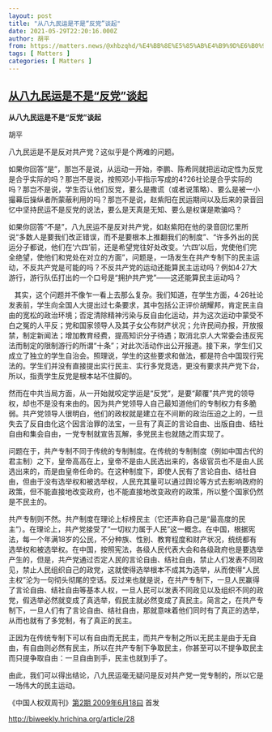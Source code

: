 ```yaml
---
layout: post
title: "从八九民运是不是“反党”谈起"
date: 2021-05-29T22:20:16.000Z
author: 胡平
from: https://matters.news/@xhbzqhd/%E4%BB%8E%E5%85%AB%E4%B9%9D%E6%B0%91%E8%BF%90%E6%98%AF%E4%B8%8D%E6%98%AF-%E5%8F%8D%E5%85%9A-%E8%B0%88%E8%B5%B7-bafyreihaevrhenxfjxj4gcfot3f555vvwxuawabb5twmujh5gek7wziura
tags: [ Matters ]
categories: [ Matters ]
---
```

<!--1622326816000-->
[从八九民运是不是“反党”谈起](https://matters.news/@xhbzqhd/%E4%BB%8E%E5%85%AB%E4%B9%9D%E6%B0%91%E8%BF%90%E6%98%AF%E4%B8%8D%E6%98%AF-%E5%8F%8D%E5%85%9A-%E8%B0%88%E8%B5%B7-bafyreihaevrhenxfjxj4gcfot3f555vvwxuawabb5twmujh5gek7wziura)
------

<div>
<p><strong>从八九民运是不是“反党”谈起</strong></p><p>胡平</p><p>八九民运是不是反对共产党？这似乎是个两难的问题。  </p><p>如果你回答“是”，那岂不是说，从运动一开始，李鹏、陈希同就把运动定性为反党是合乎实际的吗？那岂不是说，按照邓小平指示写成的4?26社论是合乎实际的吗？那岂不是说，学生否认他们反党，要么是撒谎（或者说策略）、要么是被一小撮幕后操纵者所蒙蔽利用的吗？那岂不是说，赵紫阳在民运期间以及后来的录音回忆中坚持民运不是反党的说法，要么是天真是无知、要么是权谋是欺骗吗？ </p><p>如果你回答“不是”，八九民运不是反对共产党，如赵紫阳在他的录音回忆里所说“多数人是要我们改正错误，而不是要根本上推翻我们的制度”、“许多外出的民运分子都说，他们在‘六四’前，还是希望党往好处改变。‘六四’以后，党使他们完全绝望，使他们和党处在对立的方面”，问题是，一场发生在共产专制下的民主运动，不反共产党是可能的吗？不反共产党的运动还能算民主运动吗？例如4·27大游行，游行队伍打出的一个口号是“拥护共产党”——这还能算民主运动吗？ </p><p>    其实，这个问题并不像乍一看上去那么复杂。我们知道，在学生方面，4·26社论发表前，学生向全国人大提出过七条要求，其中包括公正评价胡耀邦，肯定民主自由的宽松的政治环境；否定清除精神污染与反自由化运动，并为这次运动中蒙受不白之冤的人平反；党和国家领导人及其子女公布财产状况；允许民间办报，开放报禁，制定新闻法；增加教育经费，提高知识分子待遇；取消北京人大常委会违反宪法而制定的限制游行的所谓“十条”；对此次活动作出公开报道。接下来，学生们又成立了独立的学生自治会。照理说，学生的这些要求和做法，都是符合中国现行宪法的。学生们并没有直接提出实行民主、实行多党竞选，更没有要求共产党下台，所以，指责学生反党是根本站不住脚的。 </p><p>然而在中共当局方面，从一开始就咬定学运是“反党”，是要“颠覆”共产党的领导权，却也不是没有来由的。因为共产党领导人自己最知道他们的专制权力有多脆弱。共产党领导人很明白，他们的政权就是建立在不间断的政治压迫之上的，一旦失去了反自由化这个因言治罪的法宝，一旦有了真正的言论自由、出版自由、结社自由和集会自由，一党专制就宣告瓦解，多党民主也就随之而实现了。  </p><p>问题在于，共产专制不同于传统的专制制度。在传统的专制制度（例如中国古代的君主制）之下，皇帝高高在上，皇帝不是由人民选出来的，各级官员也不是由人民选出来的，而是由皇帝任命的。在这种制度下，即使人民有了言论自由、结社自由，但由于没有选举权和被选举权，人民充其量可以通过舆论等方式去影响政府的政策，但不能直接地改变政府，也不能直接地改变政府的政策，所以整个国家仍然是不民主的。 </p><p>共产专制则不然。共产制度在理论上标榜民主（它还声称自己是“最高度的民主”）。在理论上，共产党接受了“一切权力属于人民”这一概念。在中国，根据宪法，每一个年满18岁的公民，不分种族、性别、教育程度和财产状况，统统都有选举权和被选举权。在中国，按照宪法，各级人民代表大会和各级政府也是要选举产生的，但是，共产党通过否定人民的言论自由、结社自由，禁止人们发表不同政见，禁止人民组织自己的政党，这就使得选举根本不成其为选举，从而使得“人民主权”沦为一句彻头彻尾的空话。反过来也就是说，在共产专制下，一旦人民赢得了言论自由、结社自由等基本人权，一旦人民可以发表不同政见以及组织不同的政党，假选举必然就变成了真选举，假民主就必然变成了真民主。简言之，在共产专制下，一旦人们有了言论自由、结社自由，那就意味着他们同时有了真正的选举，从而也就有了多党制，有了真正的民主。 </p><p>正因为在传统专制下可以有自由而无民主，而共产专制之所以无民主是由于无自由，有自由则必然有民主，所以在共产专制下争取民主，你甚至可以不提争取民主而只提争取自由：一旦自由到手，民主也就到手了。 </p><p>由此，我们可以得出结论，八九民运毫无疑问是反对共产党一党专制的，所以它是一场伟大的民主运动。</p><p> 《中国人权双周刊》<a href="http://biweekly.hrichina.org/issue/2" target="_blank">第2期 2009年6月18曰</a> 首发  </p><p><a href="http://biweekly.hrichina.org/article/28" target="_blank">http://biweekly.hrichina.org/article/28</a></p>
</div>
